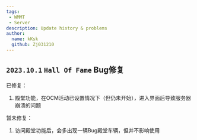 ```yaml
---
tags: 
 - WMMT
 - Server
description: Update history & problems
author:
  name: kKsk
  github: Zj031210
---
```


## `2023.10.1` `Hall Of Fame` Bug修复

已修复：  
1. 殿堂功能，在OCM活动已设置情况下（但仍未开始），进入界面后导致服务器崩溃的问题

暂未修复：  
1. 访问殿堂功能后，会多出现一辆Bug殿堂车辆，但并不影响使用
